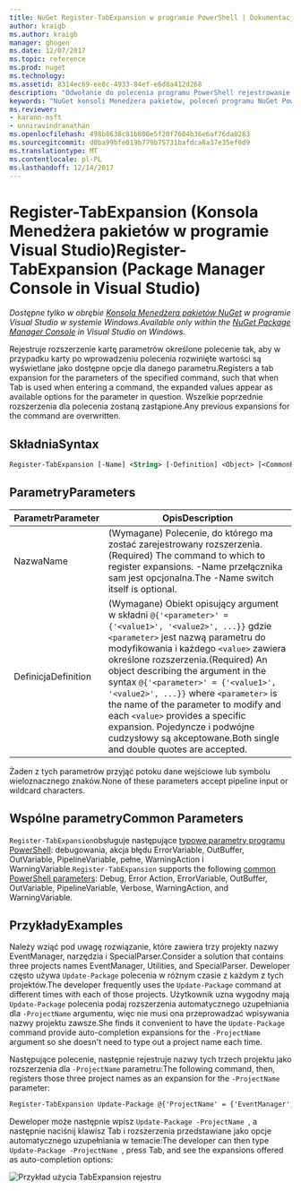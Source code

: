 ```yaml
---
title: NuGet Register-TabExpansion w programie PowerShell | Dokumentacja firmy Microsoft
author: kraigb
ms.author: kraigb
manager: ghogen
ms.date: 12/07/2017
ms.topic: reference
ms.prod: nuget
ms.technology: 
ms.assetid: 8314ec69-ee8c-4933-84ef-e6d8a412d268
description: "Odwołanie do polecenia programu PowerShell rejestrowanie TabExpansion w konsoli Menedżera pakietów NuGet w programie Visual Studio."
keywords: "NuGet konsoli Menedżera pakietów, poleceń programu NuGet Powershell NuGet w programie PowerShell, TabExpansion rejestru"
ms.reviewer:
- karann-msft
- unniravindranathan
ms.openlocfilehash: 498b8638c81b800e5f20f7604b36e6af76da0283
ms.sourcegitcommit: d0ba99bfe019b779b75731bafdca8a37e35ef0d9
ms.translationtype: MT
ms.contentlocale: pl-PL
ms.lasthandoff: 12/14/2017
---
```

# <a name="register-tabexpansion-package-manager-console-in-visual-studio"></a><span data-ttu-id="993e0-104">Register-TabExpansion (Konsola Menedżera pakietów w programie Visual Studio)</span><span class="sxs-lookup"><span data-stu-id="993e0-104">Register-TabExpansion (Package Manager Console in Visual Studio)</span></span>

<span data-ttu-id="993e0-105">*Dostępne tylko w obrębie [Konsola Menedżera pakietów NuGet](Package-Manager-Console.md) w programie Visual Studio w systemie Windows.*</span><span class="sxs-lookup"><span data-stu-id="993e0-105">*Available only within the [NuGet Package Manager Console](Package-Manager-Console.md) in Visual Studio on Windows.*</span></span>

<span data-ttu-id="993e0-106">Rejestruje rozszerzenie kartę parametrów określone polecenie tak, aby w przypadku karty po wprowadzeniu polecenia rozwinięte wartości są wyświetlane jako dostępne opcje dla danego parametru.</span><span class="sxs-lookup"><span data-stu-id="993e0-106">Registers a tab expansion for the parameters of the specified command, such that when Tab is used when entering a command, the expanded values appear as available options for the parameter in question.</span></span> <span data-ttu-id="993e0-107">Wszelkie poprzednie rozszerzenia dla polecenia zostaną zastąpione.</span><span class="sxs-lookup"><span data-stu-id="993e0-107">Any previous expansions for the command are overwritten.</span></span>

## <a name="syntax"></a><span data-ttu-id="993e0-108">Składnia</span><span class="sxs-lookup"><span data-stu-id="993e0-108">Syntax</span></span>

```ps
Register-TabExpansion [-Name] <String> [-Definition] <Object> [<CommonParameters>]
```

## <a name="parameters"></a><span data-ttu-id="993e0-109">Parametry</span><span class="sxs-lookup"><span data-stu-id="993e0-109">Parameters</span></span>

| <span data-ttu-id="993e0-110">Parametr</span><span class="sxs-lookup"><span data-stu-id="993e0-110">Parameter</span></span> | <span data-ttu-id="993e0-111">Opis</span><span class="sxs-lookup"><span data-stu-id="993e0-111">Description</span></span> |
| --- | --- |
| <span data-ttu-id="993e0-112">Nazwa</span><span class="sxs-lookup"><span data-stu-id="993e0-112">Name</span></span> | <span data-ttu-id="993e0-113">(Wymagane) Polecenie, do którego ma zostać zarejestrowany rozszerzenia.</span><span class="sxs-lookup"><span data-stu-id="993e0-113">(Required) The command to which to register expansions.</span></span> <span data-ttu-id="993e0-114">-Name przełącznika sam jest opcjonalna.</span><span class="sxs-lookup"><span data-stu-id="993e0-114">The -Name switch itself is optional.</span></span> |
| <span data-ttu-id="993e0-115">Definicja</span><span class="sxs-lookup"><span data-stu-id="993e0-115">Definition</span></span> | <span data-ttu-id="993e0-116">(Wymagane) Obiekt opisujący argument w składni `@{'<parameter>' = {'<value1>', '<value2>', ...}}` gdzie `<parameter>` jest nazwą parametru do modyfikowania i każdego `<value>` zawiera określone rozszerzenia.</span><span class="sxs-lookup"><span data-stu-id="993e0-116">(Required) An object describing the argument in the syntax `@{'<parameter>' = {'<value1>', '<value2>', ...}}` where `<parameter>` is the name of the parameter to modify and each `<value>` provides a specific expansion.</span></span> <span data-ttu-id="993e0-117">Pojedyncze i podwójne cudzysłowy są akceptowane.</span><span class="sxs-lookup"><span data-stu-id="993e0-117">Both single and double quotes are accepted.</span></span> |

<span data-ttu-id="993e0-118">Żaden z tych parametrów przyjąć potoku dane wejściowe lub symbolu wieloznacznego znaków.</span><span class="sxs-lookup"><span data-stu-id="993e0-118">None of these parameters accept pipeline input or wildcard characters.</span></span>

## <a name="common-parameters"></a><span data-ttu-id="993e0-119">Wspólne parametry</span><span class="sxs-lookup"><span data-stu-id="993e0-119">Common Parameters</span></span>

<span data-ttu-id="993e0-120">`Register-TabExpansion`obsługuje następujące [typowe parametry programu PowerShell](http://go.microsoft.com/fwlink/?LinkID=113216): debugowania, akcja błędu ErrorVariable, OutBuffer, OutVariable, PipelineVariable, pełne, WarningAction i WarningVariable.</span><span class="sxs-lookup"><span data-stu-id="993e0-120">`Register-TabExpansion` supports the following [common PowerShell parameters](http://go.microsoft.com/fwlink/?LinkID=113216): Debug, Error Action, ErrorVariable, OutBuffer, OutVariable, PipelineVariable, Verbose, WarningAction, and WarningVariable.</span></span>

## <a name="examples"></a><span data-ttu-id="993e0-121">Przykłady</span><span class="sxs-lookup"><span data-stu-id="993e0-121">Examples</span></span>

<span data-ttu-id="993e0-122">Należy wziąć pod uwagę rozwiązanie, które zawiera trzy projekty nazwy EventManager, narzędzia i SpecialParser.</span><span class="sxs-lookup"><span data-stu-id="993e0-122">Consider a solution that contains three projects names EventManager, Utilities, and SpecialParser.</span></span> <span data-ttu-id="993e0-123">Deweloper często używa `Update-Package` polecenia w różnym czasie z każdym z tych projektów.</span><span class="sxs-lookup"><span data-stu-id="993e0-123">The developer frequently uses the `Update-Package` command at different times with each of those projects.</span></span> <span data-ttu-id="993e0-124">Użytkownik uzna wygodny mają `Update-Package` polecenia podaj rozszerzenia automatycznego uzupełniania dla `-ProjectName` argumentu, więc nie musi ona przeprowadzać wpisywania nazwy projektu zawsze.</span><span class="sxs-lookup"><span data-stu-id="993e0-124">She finds it convenient to have the `Update-Package` command provide auto-completion expansions for the `-ProjectName` argument so she doesn't need to type out a project name each time.</span></span> 

<span data-ttu-id="993e0-125">Następujące polecenie, następnie rejestruje nazwy tych trzech projektu jako rozszerzenia dla `-ProjectName` parametru:</span><span class="sxs-lookup"><span data-stu-id="993e0-125">The following command, then, registers those three project names as an expansion for the `-ProjectName` parameter:</span></span>

```ps
Register-TabExpansion Update-Package @{'ProjectName' = {'EventManager', 'Utilities', 'SpecialParser'}}    
```

<span data-ttu-id="993e0-126">Deweloper może następnie wpisz `Update-Package -ProjectName `, a następnie naciśnij klawisz Tab i rozszerzenia przedstawiane jako opcje automatycznego uzupełniania w temacie:</span><span class="sxs-lookup"><span data-stu-id="993e0-126">The developer can then type `Update-Package -ProjectName `, press Tab, and see the expansions offered as auto-completion options:</span></span>

![Przykład użycia TabExpansion rejestru](media/Register-TabExpansion-Example.png)
